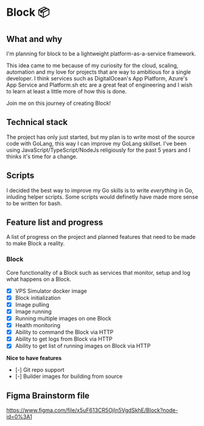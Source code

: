 # Block 📦

## What and why
I'm planning for block to be a lightweight platform-as-a-service framework. 

This idea came to me because of my curiosity for the cloud, scaling, automation and my love for projects that are way to ambitious for a single developer. 
I think services such as DigitalOcean's App Platform, Azure's App Service and Platform.sh etc are a great feat of engineering and I wish to learn at least a little more of how this is done.

Join me on this journey of creating Block!

## Technical stack
The project has only just started, but my plan is to write most of the source code with GoLang, this way I can improve my GoLang skillset. I've been using JavaScript/TypeScript/NodeJs religiously for the past 5 years and I thinks it's time for a change.

## Scripts
I decided the best way to improve my Go skills is to write *everything* in Go, inluding helper scripts. Some scripts would definetly have made more sense to be written for bash.

## Feature list and progress
A list of progress on the project and planned features that need to be made to make Block a reality.

### Block
Core functionality of a Block such as services that monitor, setup and log what happens on a Block.

- [x] VPS Simulator docker image
- [x] Block initialization
- [X] Image pulling
- [X] Image running
- [X] Running multiple images on one Block
- [X] Health monitoring
- [X] Ability to command the Block via HTTP
- [X] Ability to get logs from Block via HTTP
- [X] Ability to get list of running images on Block via HTTP

**Nice to have features**
- [-] Git repo support
- [-] Builder images for building from source

## Figma Brainstorm file
https://www.figma.com/file/x5uF613CR5OjIn5VgdSkhE/Block?node-id=0%3A1
